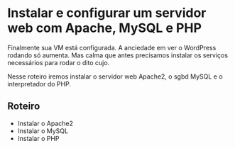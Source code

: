 # Instalar e configurar um servidor web com Apache, MySQL e PHP

Finalmente sua VM está configurada. A anciedade em ver o WordPress rodando só aumenta. Mas calma que antes precisamos instalar os serviços necessários para rodar o dito cujo.

Nesse roteiro iremos instalar o servidor web Apache2, o sgbd MySQL e o interpretador do PHP.

## Roteiro

- Instalar o Apache2
- Instalar o MySQL
- Instalar o PHP
